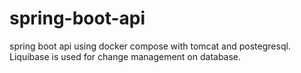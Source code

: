 # spring-boot-api
spring boot api using docker compose with tomcat and postegresql. Liquibase is used for change management on database.
